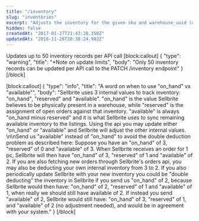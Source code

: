 ```yaml
---
title: "/inventory"
slug: "inventories"
excerpt: "Adjusts the inventory for the given sku and warehouse_uuid (up to 50 individual inventories may be adjusted in one API call).  Adjustments are queued and processed asynchronously in the background.  If the inventory record has not yet been created this endpoint will skip it (use PUT endpoint to automatically create the inventory record).\n\nExactly one of \"on_hand\" or \"available\" field must exist for each individual inventory payload.  A pre-validation error will occur for the entire api call if ANY inventory payload includes both fields or if any payload is found to be missing both fields."
hidden: false
createdAt: "2017-01-27T21:43:28.350Z"
updatedAt: "2018-11-28T20:38:24.982Z"
---
```

Updates up to 50 inventory records per API call
[block:callout]
{
  "type": "warning",
  "title": "*Note on update limits",
  "body": "Only 50 inventory records can be updated per API call to the PATCH /inventory endpoint"
}
[/block]

[block:callout]
{
  "type": "info",
  "title": "A word on when to use \"on_hand\" vs \"available\"",
  "body": "Sellbrite uses 3 internal values to track inventory: \"on_hand\", \"reserved\" and \"available\".  \"on_hand\" is the value Sellbrite believes to be physically present in a warehouse, while \"reserved\" is the assignment of open orders against that inventory.  \"available\" is always \"on_hand minus reserved\" and it is what Sellbrite uses to sync remaining available inventory to the listings.  Using the api you may update either \"on_hand\" or \"available\" and Sellbrite will adjust the other internal values.    \n\nSend us \"available\" instead of \"on_hand\" to avoid the double deduction problem as described here:  Suppose you have an \"on_hand\" of 3, \"reserved\" of 0 and \"available\" of 3.  When Sellbrite receives an order for 1 pc, Sellbrite will then have \"on_hand\" of 3, \"reserved\" of 1 and \"available\" of 2.  If you are also fetching new orders through Sellbrite's orders api, you may also be deducting your own internal inventory from 3 to 2.  If you also periodically update Sellbrite with your new inventory you could be \"double deducting\" the inventory in Sellbrite if you send us \"on_hand\" of 2, because Sellbrite would then have: \"on_hand\" of 2, \"reserved\" of 1 and \"available\" of 1, when really we should still have available of 2.  If instead you send \"available\" of 2, Sellbrite would still have: \"on_hand\" of 3, \"reserved\" of 1, and \"available\" of 2 (no adjustment needed), and would be in agreement with your system."
}
[/block]